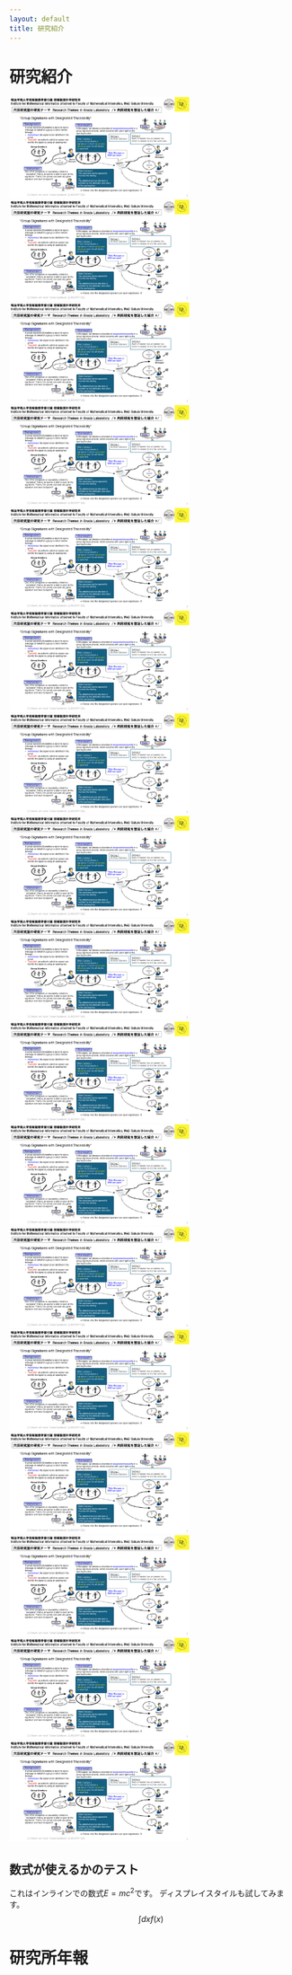 ```yaml
---
layout: default
title: 研究紹介
---
```


# 研究紹介
<a href="assets/images/研究紹介（サンプル）v250319.pdf"><img src="assets/images/研究紹介（サンプル）v250319.png" width="320" height="180" alt="テスト" title="サンプル"></a>
<a href="assets/images/研究紹介（サンプル）v250319.pdf"><img src="assets/images/研究紹介（サンプル）v250319.png" width="320" height="180" alt="テスト" title="サンプル"></a>
<a href="assets/images/研究紹介（サンプル）v250319.pdf"><img src="assets/images/研究紹介（サンプル）v250319.png" width="320" height="180" alt="テスト" title="サンプル"></a>
<a href="assets/images/研究紹介（サンプル）v250319.pdf"><img src="assets/images/研究紹介（サンプル）v250319.png" width="320" height="180" alt="テスト" title="サンプル"></a>
<a href="assets/images/研究紹介（サンプル）v250319.pdf"><img src="assets/images/研究紹介（サンプル）v250319.png" width="320" height="180" alt="テスト" title="サンプル"></a>
<a href="assets/images/研究紹介（サンプル）v250319.pdf"><img src="assets/images/研究紹介（サンプル）v250319.png" width="320" height="180" alt="テスト" title="サンプル"></a>
<a href="assets/images/研究紹介（サンプル）v250319.pdf"><img src="assets/images/研究紹介（サンプル）v250319.png" width="320" height="180" alt="テスト" title="サンプル"></a>
<a href="assets/images/研究紹介（サンプル）v250319.pdf"><img src="assets/images/研究紹介（サンプル）v250319.png" width="320" height="180" alt="テスト" title="サンプル"></a>
<a href="assets/images/研究紹介（サンプル）v250319.pdf"><img src="assets/images/研究紹介（サンプル）v250319.png" width="320" height="180" alt="テスト" title="サンプル"></a>
<a href="assets/images/研究紹介（サンプル）v250319.pdf"><img src="assets/images/研究紹介（サンプル）v250319.png" width="320" height="180" alt="テスト" title="サンプル"></a>
<a href="assets/images/研究紹介（サンプル）v250319.pdf"><img src="assets/images/研究紹介（サンプル）v250319.png" width="320" height="180" alt="テスト" title="サンプル"></a>
<a href="assets/images/研究紹介（サンプル）v250319.pdf"><img src="assets/images/研究紹介（サンプル）v250319.png" width="320" height="180" alt="テスト" title="サンプル"></a>
<a href="assets/images/研究紹介（サンプル）v250319.pdf"><img src="assets/images/研究紹介（サンプル）v250319.png" width="320" height="180" alt="テスト" title="サンプル"></a>
<a href="assets/images/研究紹介（サンプル）v250319.pdf"><img src="assets/images/研究紹介（サンプル）v250319.png" width="320" height="180" alt="テスト" title="サンプル"></a>
<a href="assets/images/研究紹介（サンプル）v250319.pdf"><img src="assets/images/研究紹介（サンプル）v250319.png" width="320" height="180" alt="テスト" title="サンプル"></a>
<a href="assets/images/研究紹介（サンプル）v250319.pdf"><img src="assets/images/研究紹介（サンプル）v250319.png" width="320" height="180" alt="テスト" title="サンプル"></a>
<a href="assets/images/研究紹介（サンプル）v250319.pdf"><img src="assets/images/研究紹介（サンプル）v250319.png" width="320" height="180" alt="テスト" title="サンプル"></a>

## 数式が使えるかのテスト
これはインラインでの数式$E=mc^2$です。
ディスプレイスタイルも試してみます。
$$\int dx f(x)$$

# 研究所年報
